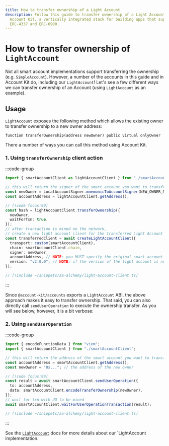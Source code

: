 ```yaml
---
title: How to transfer ownership of a Light Account
description: Follow this guide to transfer ownership of a Light Account with
  Account Kit, a vertically integrated stack for building apps that support
  ERC-4337 and ERC-6900.
---
```


# How to transfer ownership of `LightAccount`

Not all smart account implementations support transferring the ownership (e.g. `SimpleAccount`). However, a number of the accounts in this guide and in Account Kit do, including our `LightAccount`! Let's see a few different ways we can transfer ownership of an Account (using `LightAccount` as an example).

## Usage

`LightAccount` exposes the following method which allows the existing owner to transfer ownership to a new owner address:

```solidity
function transferOwnership(address newOwner) public virtual onlyOwner
```

There a number of ways you can call this method using Account Kit.

### 1. Using `transferOwnership` client action

:::code-group

```ts [example.ts]
import { smartAccountClient as lightAccountClient } from "./smartAccountClient";

// this will return the signer of the smart account you want to transfer ownerhip to
const newOwner = LocalAccountSigner.mnemonicToAccountSigner(NEW_OWNER_MNEMONIC);
const accountAddress = lightAccountClient.getAddress();

// [!code focus:99]
const hash = lightAccountClient.transferOwnership({
  newOwner,
  waitForTxn: true,
});
// after transaction is mined on the network,
// create a new light account client for the transferred Light Account
const transferredClient = await createLightAccountClient({
  transport: custom(smartAccountClient),
  chain: smartAccountClient.chain,
  signer: newOwner,
  accountAddress, // NOTE: you MUST specify the original smart account address to connect using the new owner/signer
  version: "v2.0.0", // NOTE: if the version of the light account is not v1.1.0, it must be specified here
});
```

```ts [smartAccountClient.ts]
// [!include ~/snippets/aa-alchemy/light-account-client.ts]
```

:::

Since `@account-kit/accounts` exports a `LightAccount` ABI, the above approach makes it easy to transfer ownership. That said, you can also directly call `sendUserOperation` to execute the ownership transfer. As you will see below, however, it is a bit verbose:

### 2. Using `sendUserOperation`

:::code-group

```ts [example.ts]
import { encodeFunctionData } from "viem";
import { smartAccountClient } from "./smartAccountClient";

// this will return the address of the smart account you want to transfer ownerhip of
const accountAddress = smartAccountClient.getAddress();
const newOwner = "0x..."; // the address of the new owner

// [!code focus:99]
const result = await smartAccountClient.sendUserOperation({
  to: accountAddress,
  data: smartAccountClient.encodeTransferOwnership(newOwner),
});
// wait for txn with UO to be mined
await smartAccountClient.waitForUserOperationTransaction(result);
```

```ts [smartAccountClient.ts]
// [!include ~/snippets/aa-alchemy/light-account-client.ts]
```

:::

See the [`LightAccount`](/packages/aa-accounts/light-account/) docs for more details about our `LightAccount implementation.
